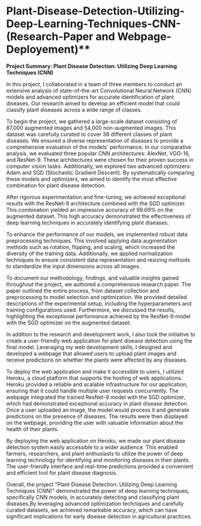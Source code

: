 # Plant-Disease-Detection-Utilizing-Deep-Learning-Techniques-CNN-(Research-Paper and Webpage-Deployement)**

**Project Summary: Plant Disease Detection: Utilizing Deep Learning Techniques (CNN)**

In this project, I collaborated in a team of three members to conduct an extensive analysis of state-of-the-art Convolutional Neural Network (CNN) models and advanced optimizers for accurate identification of plant diseases. Our research aimed to develop an efficient model that could classify plant diseases across a wide range of classes.

To begin the project, we gathered a large-scale dataset consisting of 87,000 augmented images and 54,000 non-augmented images. This dataset was carefully curated to cover 38 different classes of plant diseases. We ensured a diverse representation of diseases to provide a comprehensive evaluation of the models' performance.
In our comparative analysis, we evaluated three popular CNN architectures: AlexNet, VGG-16, and ResNet-9. These architectures were chosen for their proven success in computer vision tasks. Additionally, we explored two advanced optimizers: Adam and SGD (Stochastic Gradient Descent). By systematically comparing these models and optimizers, we aimed to identify the most effective combination for plant disease detection.

After rigorous experimentation and fine-tuning, we achieved exceptional results with the ResNet-9 architecture combined with the SGD optimizer. This combination yielded an impressive accuracy of 99.69% on the augmented dataset. This high accuracy demonstrated the effectiveness of deep learning techniques in accurately identifying plant diseases.

To enhance the performance of our models, we implemented robust data preprocessing techniques. This involved applying data augmentation methods such as rotation, flipping, and scaling, which increased the diversity of the training data. Additionally, we applied normalization techniques to ensure consistent data representation and resizing methods to standardize the input dimensions across all images.

To document our methodology, findings, and valuable insights gained throughout the project, we authored a comprehensive research paper. The paper outlined the entire process, from dataset collection and preprocessing to model selection and optimization. We provided detailed descriptions of the experimental setup, including the hyperparameters and training configurations used. Furthermore, we discussed the results, highlighting the exceptional performance achieved by the ResNet-9 model with the SGD optimizer on the augmented dataset.

In addition to the research and development work, I also took the initiative to create a user-friendly web application for plant disease detection using the final model. Leveraging my web development skills, I designed and developed a webpage that allowed users to upload plant images and receive predictions on whether the plants were affected by any diseases.

To deploy the web application and make it accessible to users, I utilized Heroku, a cloud platform that supports the hosting of web applications. Heroku provided a reliable and scalable infrastructure for our application, ensuring that it could handle multiple user requests concurrently.
The webpage integrated the trained ResNet-9 model with the SGD optimizer, which had demonstrated exceptional accuracy in plant disease detection. Once a user uploaded an image, the model would process it and generate predictions on the presence of diseases. The results were then displayed on the webpage, providing the user with valuable information about the health of their plants.

By deploying the web application on Heroku, we made our plant disease detection system easily accessible to a wider audience. This enabled farmers, researchers, and plant enthusiasts to utilize the power of deep learning technology for identifying and monitoring diseases in their plants. The user-friendly interface and real-time predictions provided a convenient and efficient tool for plant disease diagnosis.

Overall, the project "Plant Disease Detection: Utilizing Deep Learning Techniques (CNN)" demonstrated the power of deep learning techniques, specifically CNN models, in accurately detecting and classifying plant diseases.By leveraging advanced optimization techniques and carefully curated datasets, we achieved remarkable accuracy, which can have significant implications for early disease detection in agricultural practices.

